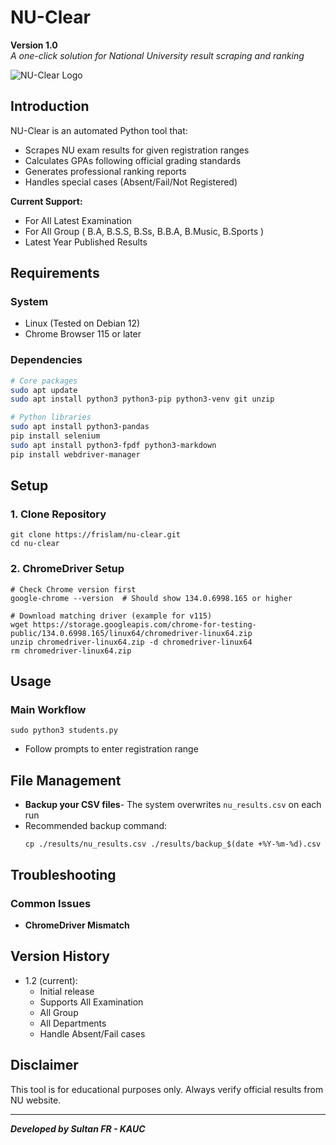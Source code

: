 # NU-Clear
**Version 1.0**  
*A one-click solution for National University result scraping and ranking*

![NU-Clear Logo](https://upload.wikimedia.org/wikipedia/en/thumb/5/58/National_University%2C_Bangladesh_crest.svg/800px-National_University%2C_Bangladesh_crest.svg.png)

## Introduction
NU-Clear is an automated Python tool that:
- Scrapes NU exam results for given registration ranges
- Calculates GPAs following official grading standards
- Generates professional ranking reports
- Handles special cases (Absent/Fail/Not Registered)

**Current Support:**
- For All Latest Examination
- For All Group ( B.A, B.S.S, B.Ss, B.B.A, B.Music, B.Sports )
- Latest Year Published Results

## Requirements

### System
- Linux (Tested on Debian 12)
- Chrome Browser 115 or later

### Dependencies
```bash
# Core packages
sudo apt update
sudo apt install python3 python3-pip python3-venv git unzip

# Python libraries
sudo apt install python3-pandas
pip install selenium
sudo apt install python3-fpdf python3-markdown
pip install webdriver-manager
```
## Setup

 ### 1. Clone Repository
```
git clone https://frislam/nu-clear.git
cd nu-clear
```
 ### 2. ChromeDriver Setup
```
# Check Chrome version first
google-chrome --version  # Should show 134.0.6998.165 or higher

# Download matching driver (example for v115)
wget https://storage.googleapis.com/chrome-for-testing-public/134.0.6998.165/linux64/chromedriver-linux64.zip
unzip chromedriver-linux64.zip -d chromedriver-linux64
rm chromedriver-linux64.zip
```
## Usage

 ### Main Workflow
```
sudo python3 students.py
```
- Follow prompts to enter registration range

## File Management
- **Backup your CSV files**- The system overwrites `nu_results.csv` on each run
- Recommended backup command:
  ```
  cp ./results/nu_results.csv ./results/backup_$(date +%Y-%m-%d).csv
  ```

## Troubleshooting
  
  ### Common Issues
  - **ChromeDriver Mismatch**

## Version History
- 1.2 (current):
  - Initial release
  - Supports All Examination
  - All Group
  - All Departments
  - Handle Absent/Fail cases

## Disclaimer
This tool is for educational purposes only. Always verify official results from NU website.

---
***Developed by Sultan FR - KAUC***
